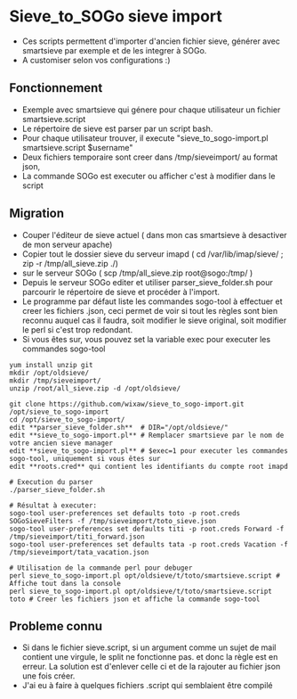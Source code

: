 # Sieve_to_SOGo sieve import

- Ces scripts permettent d'importer d'ancien fichier sieve, générer avec smartsieve par exemple et de les integrer à SOGo.
- A customiser selon vos configurations :) 

## Fonctionnement 
- Exemple avec smartsieve qui génere pour chaque utilisateur un fichier smartsieve.script 
- Le répertoire de sieve est parser par un script bash. 
- Pour chaque utilisateur trouver, il execute "sieve_to_sogo-import.pl smartsieve.script $username"
- Deux fichiers temporaire sont creer dans /tmp/sieveimport/ au format json, 
- La commande SOGo est executer ou afficher c'est à modifier dans le script

## Migration 
- Couper l'éditeur de sieve actuel ( dans mon cas smartsieve à desactiver de mon serveur apache)
- Copier tout le dossier sieve du serveur imapd ( cd /var/lib/imap/sieve/ ; zip -r /tmp/all_sieve.zip ./) 
- sur le serveur SOGo ( scp /tmp/all_sieve.zip root@sogo:/tmp/ ) 
- Depuis le serveur SOGo editer et utiliser parser_sieve_folder.sh pour parcourir le répertoire de sieve et procéder à l'import.
- Le programme par défaut liste les commandes sogo-tool à effectuer et creer les fichiers .json, ceci permet de voir si tout les règles sont bien reconnu auquel cas il faudra, soit modifier le sieve original, soit modifier le perl si c'est trop redondant.
- Si vous êtes sur, vous pouvez set la variable exec pour executer les commandes sogo-tool

```
yum install unzip git
mkdir /opt/oldsieve/
mkdir /tmp/sieveimport/
unzip /root/all_sieve.zip -d /opt/oldsieve/

git clone https://github.com/wixaw/sieve_to_sogo-import.git /opt/sieve_to_sogo-import
cd /opt/sieve_to_sogo-import/
edit **parser_sieve_folder.sh**  # DIR="/opt/oldsieve/"
edit **sieve_to_sogo-import.pl** # Remplacer smartsieve par le nom de votre ancien sieve manager
edit **sieve_to_sogo-import.pl** # $exec=1 pour executer les commandes sogo-tool, uniquement si vous êtes sur 
edit **roots.cred** qui contient les identifiants du compte root imapd

# Execution du parser
./parser_sieve_folder.sh

# Résultat à executer: 
sogo-tool user-preferences set defaults toto -p root.creds SOGoSieveFilters -f /tmp/sieveimport/toto_sieve.json
sogo-tool user-preferences set defaults titi -p root.creds Forward -f /tmp/sieveimport/titi_forward.json
sogo-tool user-preferences set defaults tata -p root.creds Vacation -f /tmp/sieveimport/tata_vacation.json

# Utilisation de la commande perl pour debuger 
perl sieve_to_sogo-import.pl opt/oldsieve/t/toto/smartsieve.script # Affiche tout dans la console
perl sieve_to_sogo-import.pl opt/oldsieve/t/toto/smartsieve.script toto # Creer les fichiers json et affiche la commande sogo-tool

```

## Probleme connu
- Si dans le fichier sieve.script, si un argument comme un sujet de mail contient une virgule, le split ne fonctionne pas. et donc la règle est en erreur. La solution est d'enlever celle ci et de la rajouter au fichier json une fois créer.
- J'ai eu à faire à quelques fichiers .script qui semblaient être compilé 